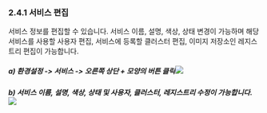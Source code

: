 ### 2.4.1    서비스 편집

서비스 정보를 편집할 수 있습니다. 서비스 이름, 설명, 색상, 상태 변경이 가능하며 해당 서비스를 사용할 사용자 편집, 서비스에 등록할 클러스터 편집, 이미지 저장소인 레지스트리 편집이 가능합니다.

##### a\)    환경설정 -&gt; 서비스 -&gt; 오른쪽 상단 + 모양의 버튼 클릭![](/assets/서비스편집.png)

##### b\) 서비스 이름, 설명, 색상, 상태 및 사용자, 클러스터, 레지스트리 수정이 가능합니다. ![](/assets/서비스편집1.png)



